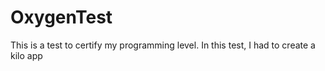 # OxygenTest
This is a test to certify my programming level. In this test, I had to create a kilo app
